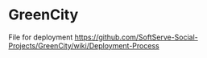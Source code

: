 # GreenCity

File for deployment https://github.com/SoftServe-Social-Projects/GreenCity/wiki/Deployment-Process

